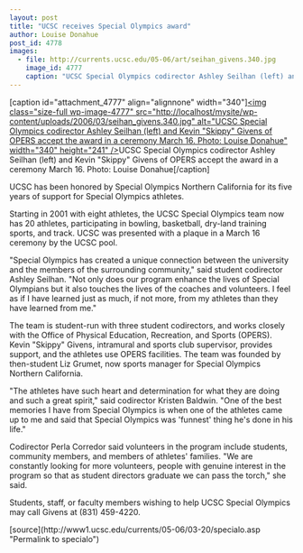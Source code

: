 ```yaml
---
layout: post
title: "UCSC receives Special Olympics award"
author: Louise Donahue
post_id: 4778
images:
  - file: http://currents.ucsc.edu/05-06/art/seihan_givens.340.jpg
    image_id: 4777
    caption: "UCSC Special Olympics codirector Ashley Seilhan (left) and Kevin 'Skippy' Givens of OPERS accept the award in a ceremony March 16. Photo: Louise Donahue"
---
```


[caption id="attachment_4777" align="alignnone" width="340"]<a href="http://localhost/mysite/wp-content/uploads/2006/03/seihan_givens.340.jpg"><img class="size-full wp-image-4777" src="http://localhost/mysite/wp-content/uploads/2006/03/seihan_givens.340.jpg" alt="UCSC Special Olympics codirector Ashley Seilhan (left) and Kevin "Skippy" Givens of OPERS accept the award in a ceremony March 16. Photo: Louise Donahue" width="340" height="241" /></a>UCSC Special Olympics codirector Ashley Seilhan (left) and Kevin "Skippy" Givens of OPERS accept the award in a ceremony March 16. Photo: Louise Donahue[/caption]
<a name="content" id="content"></a>
<p>
  UCSC has been honored by Special Olympics Northern California for its five years of support for Special Olympics athletes.
</p>
<p>
  Starting in 2001 with eight athletes, the UCSC Special Olympics team now has 20 athletes, participating in bowling, basketball, dry-land training sports, and track. UCSC was presented with a plaque in a March 16 ceremony by the UCSC pool.
</p>
<p>
  "Special Olympics has created a unique connection between the university and the members of the surrounding community," said student codirector Ashley Seilhan. "Not only does our program enhance the lives of Special Olympians but it also touches the lives of the coaches and volunteers. I feel as if I have learned just as much, if not more, from my athletes than they have learned from me."
</p>
<p>
  The team is student-run with three student codirectors, and works closely with the Office of Physical Education, Recreation, and Sports (OPERS). Kevin "Skippy" Givens, intramural and sports club supervisor, provides support, and the athletes use OPERS facilities. The team was founded by then-student Liz Grumet, now sports manager for Special Olympics Northern California.
</p>
<p>
  "The athletes have such heart and determination for what they are doing and such a great spirit," said codirector Kristen Baldwin. "One of the best memories I have from Special Olympics is when one of the athletes came up to me and said that Special Olympics was 'funnest' thing he's done in his life."
</p>
<p>
  Codirector Perla Corredor said volunteers in the program include students, community members, and members of athletes' families. "We are constantly looking for more volunteers, people with genuine interest in the program so that as student directors graduate we can pass the torch," she said.
</p>
<p>
  Students, staff, or faculty members wishing to help UCSC Special Olympics may call Givens at (831) 459-4220.
</p>
<form>
  <input name="t1" size="-1" type="hidden">
</form>




</p>
[source](http://www1.ucsc.edu/currents/05-06/03-20/specialo.asp "Permalink to specialo")
